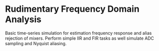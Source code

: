# Rudimentary Frequency Domain Analysis
Basic time-series simulation for estimation frequency response and alias rejection of mixers.  Perform simple IIR and FIR tasks as well simulate ADC sampling and Nyquist aliasing.
